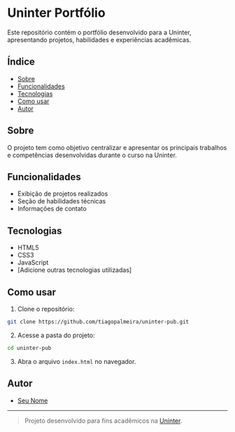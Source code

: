 # Uninter Portfólio

Este repositório contém o portfólio desenvolvido para a Uninter, apresentando projetos, habilidades e experiências acadêmicas.

## Índice

- [Sobre](#sobre)
- [Funcionalidades](#funcionalidades)
- [Tecnologias](#tecnologias)
- [Como usar](#como-usar)
- [Autor](#autor)

## Sobre

O projeto tem como objetivo centralizar e apresentar os principais trabalhos e competências desenvolvidas durante o curso na Uninter.

## Funcionalidades

- Exibição de projetos realizados
- Seção de habilidades técnicas
- Informações de contato

## Tecnologias

- HTML5
- CSS3
- JavaScript
- [Adicione outras tecnologias utilizadas]

## Como usar

1. Clone o repositório:
  ```bash
  git clone https://github.com/tiagopalmeira/uninter-pub.git
  ```
2. Acesse a pasta do projeto:
  ```bash
  cd uninter-pub
  ```
3. Abra o arquivo `index.html` no navegador.

## Autor

- [Seu Nome](https://github.com/tiagopalmeira)

---
> Projeto desenvolvido para fins acadêmicos na [Uninter](https://www.google.com/aclk?sa=l&ai=DChsSEwjIu4aYw42OAxUeJUQIHSzbDeMYACICCAEQABoCZHo&co=1&ase=2&gclid=CjwKCAjwvO7CBhAqEiwA9q2YJea-jcDxRMJ9SvU_CLu25YMHXqH8jUBbX3nwAeHotLVoqdUcUEBktRoC-NYQAvD_BwE&category=acrcp_v1_53&sig=AOD64_0FIt1zBmKvesoSCAzLclAYbgGANg&q&nis=4&adurl&ved=2ahUKEwichf2Xw42OAxWJrZUCHbCEBcwQ0Qx6BAgPEAE).
